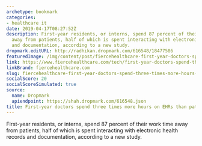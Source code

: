 ```yaml
---
archetype: bookmark
categories:
- healthcare it
date: 2019-04-17T08:27:52Z
description: First-year residents, or interns, spend 87 percent of their work time
  away from patients, half of which is spent interacting with electronic health records
  and documentation, according to a new study.
dropmark.editURL: http://radhikan.dropmark.com/616548/18477586
featuredImage: /img/content/post/fiercehealthcare-first-year-doctors-spend-three-times-more-hours-on-ehrs-than-patient-care.jpg
link: https://www.fiercehealthcare.com/tech/first-year-doctors-spend-three-times-more-hours-ehrs-than-patient-care
linkBrand: fiercehealthcare.com
slug: fiercehealthcare-first-year-doctors-spend-three-times-more-hours-on-ehrs-than-patient-care
socialScore: 20
socialScoreSimulated: true
source:
  name: Dropmark
  apiendpoint: https://shah.dropmark.com/616548.json
title: First-year doctors spend three times more hours on EHRs than patient care
---
```

First-year residents, or interns, spend 87 percent of their work time away from patients, half of which is spent interacting with electronic health records and documentation, according to a new study.